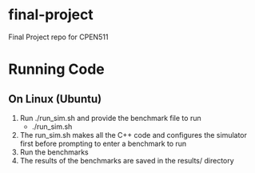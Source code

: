 # final-project
Final Project repo for CPEN511

# Running Code
## On Linux (Ubuntu)
1. Run ./run_sim.sh and provide the benchmark file to run
   * ./run_sim.sh
2. The run_sim.sh makes all the C++ code and configures the simulator first before prompting to enter a benchmark to run
3. Run the benchmarks
4. The results of the benchmarks are saved in the results/ directory
